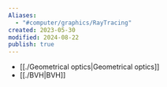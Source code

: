 ```yaml
---
Aliases:
  - "#computer/graphics/RayTracing"
created: 2023-05-30
modified: 2024-08-22
publish: true
---
```

- [[./Geometrical optics|Geometrical optics]]
- [[./BVH|BVH]]